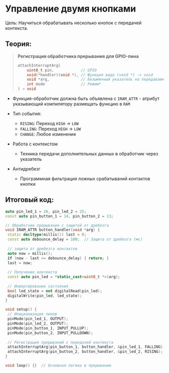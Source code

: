 # Управление двумя кнопками

Цель: Научиться обрабатывать несколько кнопок с передачей контекста.

## Теория:

> **Регистрация обработчика прерывания для GPIO-пина**
> 
> ```cpp
> attachInterruptArg(
>     uint8_t pin,            // GPIO
>     void(*handler)(void *), // Функция вида (void *) -> void
>     void *arg,              // Безымянный указатель на передаваемый аргумент
>     int mode                // Режим*
> ) → void
> ```

- Функция-обработчик должна быть объявлена с `IRAM_ATTR` - атрибут указывающий компилятору размещать функцию в `RAM`


- Тип события:
    - `RISING`: Переход `HIGH` -> `LOW`
    - `FALLING`: Переход `HIGH` -> `LOW`
    - `CHANGE`: Любое изменение


- Работа с контекстом
    - Техника передачи дополнительных данных в обработчик через указатель


- Антидребезг
    - Программная фильтрация ложных срабатываний контактов кнопки

 ## Итоговый код:

 ```cpp
auto pin_led_1 = 26, pin_led_2 = 25;
const auto pin_button_1 = 14, pin_button_2 = 13;

// Обработчик прерывания с защитой от дребезга
void IRAM_ATTR button_handler(void *arg) {
  static decltype(millis()) last = 0;
  const auto debounce_delay = 100;  // Защита от дребезга (мс)
  
  // защита от дребезга контактов
  auto now = millis();
  if (now - last <= debounce_delay) { return; }
  last = now;
  
  // Получение контекста
  const auto pin_led = *static_cast<uint8_t *>(arg);
  
  // Инвертирование состояния
  bool led_state = not digitalRead(pin_led);
  digitalWrite(pin_led, led_state);
}

void setup() {
  // Инициализация пинов
  pinMode(pin_led_1, OUTPUT);
  pinMode(pin_led_2, OUTPUT);
  pinMode(pin_button_1, INPUT_PULLUP);
  pinMode(pin_button_2, INPUT_PULLDOWN);
  
  // Регистрация прерываний с передачей контекста
  attachInterruptArg(pin_button_1, button_handler, &pin_led_1, FALLING);
  attachInterruptArg(pin_button_2, button_handler, &pin_led_2, RISING);
}

void loop() {}  // Основная логика в прерывании
```
